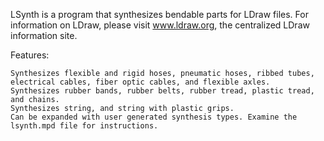  LSynth is a program that synthesizes bendable parts for LDraw files. For information on LDraw, please visit www.ldraw.org, the centralized LDraw information site.

Features:

    Synthesizes flexible and rigid hoses, pneumatic hoses, ribbed tubes, electrical cables, fiber optic cables, and flexible axles.
    Synthesizes rubber bands, rubber belts, rubber tread, plastic tread, and chains.
    Synthesizes string, and string with plastic grips.
    Can be expanded with user generated synthesis types. Examine the lsynth.mpd file for instructions.
